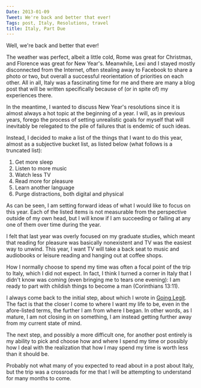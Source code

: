 ```yaml
---
Date: 2013-01-09
Tweet: We're back and better that ever!
Tags: post, Italy, Resolutions, travel
title: Italy, Part Due
---
```


Well, we're back and better that ever!

The weather was perfect, albeit a little cold, Rome was great for Christmas, and Florence was great for New Year's. Meanwhile, Lexi and I stayed mostly disconnected from the Internet, often stealing away to Facebook to share a photo or two, but overall a successful reorientation of priorities on each other. All in all, Italy was a fascinating time for me and there are many a blog post that will be written specifically because of (or in spite of) my experiences there.

In the meantime, I wanted to discuss New Year's resolutions since it is almost always a hot topic at the beginning of a year. I will, as in previous years, forego the process of setting unrealistic goals for myself that will inevitably be relegated to the pile of failures that is endemic of such ideas.

Instead, I decided to make a list of the things that I want to do this year, almost as a subjective bucket list, as listed below (what follows is a truncated list):

<ol><li>Get more sleep</li>

<li>Listen to more music</li>

<li>Watch less TV</li>

<li>Read more for pleasure</li>

<li>Learn another language</li>

<li>Purge distractions, both digital and physical</li>

</ol>As can be seen, I am setting forward ideas of what I would like to focus on this year. Each of the listed items is not measurable from the perspective outside of my own head, but I will know if I am succeeding or failing at any one of them over time during the year.

I felt that last year was overly focused on my graduate studies, which meant that reading for pleasure was basically nonexistent and TV was the easiest way to unwind. This year, I want TV will take a back seat to music and audiobooks or leisure reading and hanging out at coffee shops.

How I normally choose to spend my time was often a focal point of the trip to Italy, which I did not expect. In fact, I think I turned a corner in Italy that I didn't know was coming (even bringing me to tears one evening): I am ready to part with childish things to become a man (Corinthians 13:11).

I always come back to the initial step, about which I wrote in <a href="/2012/12/going-legit" title="Going Legit">Going Legit</a>. The fact is that the closer I come to where I want my life to be, even in the afore-listed terms, the further I am from where I began. In other words, as I mature, I am not closing in on something, I am instead getting further away from my current state of mind. 

The next step, and possibly a more difficult one, for another post entirely is my ability to pick and choose how and where I spend my time or possibly how I deal with the realization that how I may spend my time is worth less than it should be.

Probably not what many of you expected to read about in a post about Italy, but the trip was a crossroads for me that I will be attempting to understand for many months to come.